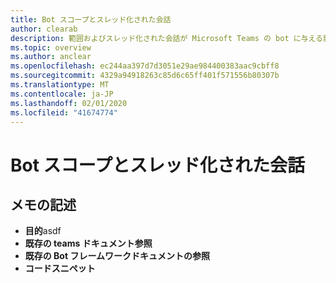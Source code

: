 ```yaml
---
title: Bot スコープとスレッド化された会話
author: clearab
description: 範囲およびスレッド化された会話が Microsoft Teams の bot に与える影響について理解します。
ms.topic: overview
ms.author: anclear
ms.openlocfilehash: ec244aa397d7d3051e29ae984400383aac9cbff8
ms.sourcegitcommit: 4329a94918263c85d6c65ff401f571556b80307b
ms.translationtype: MT
ms.contentlocale: ja-JP
ms.lasthandoff: 02/01/2020
ms.locfileid: "41674774"
---
```

# <a name="bot-scopes-and-threaded-conversations"></a>Bot スコープとスレッド化された会話

## <a name="writing-notes"></a>メモの記述

 * **目的**asdf
 * **既存の teams ドキュメント参照**[]()
 * **既存の Bot フレームワークドキュメントの参照**[]()
 * **コードスニペット**[]()